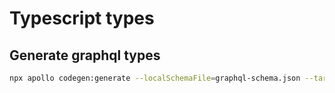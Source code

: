 # Typescript types

## Generate graphql types

```bash
npx apollo codegen:generate --localSchemaFile=graphql-schema.json --target=typescript --tagName=gql
